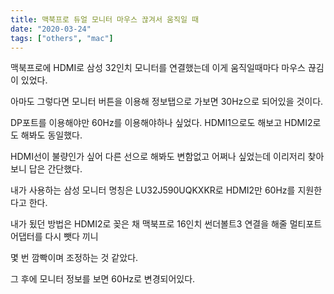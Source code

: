```yaml
---
title: 맥북프로 듀얼 모니터 마우스 끊겨서 움직일 때
date: "2020-03-24"
tags: ["others", "mac"]
---
```


맥북프로에 HDMI로 삼성 32인치 모니터를 연결했는데 이게 움직일때마다 마우스 끊김이 있었다.

아마도 그렇다면 모니터 버튼을 이용해 정보탭으로 가보면 30Hz으로 되어있을 것이다.

DP포트를 이용해야만 60Hz를 이용해야하나 싶었다. HDMI1으로도 해보고 HDMI2로도 해봐도 동일했다.

HDMI선이 불량인가 싶어 다른 선으로 해봐도 변함없고 어쩌나 싶었는데 이리저리 찾아보니 답은 간단했다.

내가 사용하는 삼성 모니터 명칭은 LU32J590UQKXKR로 HDMI2만 60Hz를 지원한다고 한다.

내가 됬던 방법은 HDMI2로 꽂은 채 맥북프로 16인치 썬더볼트3 연결을 해줄 멀티포트 어댑터를 다시 뺏다 끼니

몇 번 깜빡이며 조정하는 것 같았다.

그 후에 모니터 정보를 보면 60Hz로 변경되어있다.

